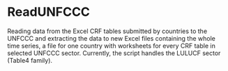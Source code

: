 # ReadUNFCCC
Reading data from the Excel CRF tables submitted by countries to the UNFCCC and extracting the data to new Excel files containing the whole time series, a file for one country with worksheets for every CRF table in selected UNFCCC sector. Currently, the script handles the LULUCF sector (Table4 family).
